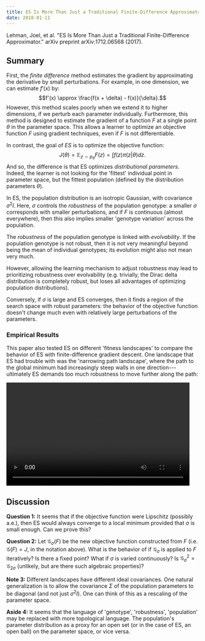 ```yaml
---
title: ES Is More Than Just a Traditional Finite-Difference Approximator
date: 2018-01-11
---
```


Lehman, Joel, et al. "ES Is More Than Just a Traditional Finite-Difference Approximator." arXiv preprint arXiv:1712.06568 (2017).

## Summary

First, the *finite difference* method estimates the gradient by
approximating the derivative by small perturbations. For example, in
one dimension, we can estimate $f'(x)$ by:
$$f'(x) \approx \frac{f(x + \delta) - f(x)}{\delta}.$$
However, this method scales poorly when we extend it to higher
dimensions, if we perturb each parameter individually. Furthermore,
this method is designed to estimate the gradient of a function $F$ at
a single point $\theta$ in the parameter space. This allows a learner
to optimize an objective function $F$ using gradient techniques, even
if $F$ is not differentiable.

In contrast, the goal of *ES* is to optimize the objective function:
$$J(\theta) = \mathbb{E}_{z \sim p_\theta} F(z) = \int f(z)
\pi(z|\theta) dz.$$
And so, the difference is that ES optimizes *distributional
parameters*. Indeed, the learner is not looking for the 'fittest'
individual point in parameter space, but the fittest population
(defined by the distribution parameters $\theta$).

In ES, the population distribution is an isotropic Gaussian, with
covariance $\sigma^2 I$. Here, $\sigma$ controls the *robustness* of
the population genotype: a smaller $\sigma$ corresponds with smaller
perturbations, and if $F$ is continuous (almost everywhere), then this
also implies smaller 'genotype variation' across the population.

The *robustness* of the population genotype is linked with
*evolvability*. If the population genotype is not robust, then it is
not very meaningful beyond being the mean of individual genotypes; its
evolution might also not mean very much.

However, allowing the learning mechanism to adjust robustness may lead
to prioritizing robustness over evolvability (e.g. trivially, the
Dirac delta distribution is completely robust, but loses all
advantages of optimizing population distributions).

Conversely, if $\sigma$ is large and ES converges, then it finds a
region of the search space with robust parameters: the behavior of the
objective function doesn't change much even with relatively large
perturbations of the parameters.

### Empirical Results

This paper also tested ES on different 'fitness landscapes' to compare
the behavior of ES with finite-difference gradient descent. One
landscape that ES had trouble with was the 'narrowing path landscape',
where the path to the global minimum had increasingly steep walls in
one direction---ultimately ES demands too much robustness to move
further along the path:

<video autoplay controls controlslist="nodownload" loop preload="metadata" width="480" height="270" class="arve-video fitvidsignore"><source type="video/mp4" src="https://eng.uber.com/wp-content/uploads/2017/12/narrowing_path_composite.mp4"></video>

## Discussion

**Question 1:** It seems that if the objective function were Lipschitz
  (possibly a.e.), then ES would always converge to a local
  minimum provided that $\sigma$ is small enough. Can we prove this?

**Question 2:** Let $\mathcal{G}_\sigma(F)$ be the new objective function
  constructed from $F$ (i.e. $\mathcal{G}(F) = J$, in the notation
  above). What is the behavior of if $\mathcal{G}_\sigma$ is applied
  to $F$ iteratively? Is there a fixed point? What if $\sigma$ is
  varied continuously? Is $\mathcal{G}_\sigma^2 =
  \mathcal{G}_{2\sigma}$ (unlikely, but are there such algebraic
  properties)?

**Note 3:** Different landscapes have different ideal covariances. One
  natural generalization is to allow the covariance $\Sigma$ of the
  population parameters to be diagonal (and not just $\sigma^2
  I$). One can think of this as a rescaling of the parameter space.

**Aside 4:** It seems that the language of 'genotype', 'robustness',
  'population' may be replaced with more topological language. The
  population's parameter distribution as a proxy for an open set (or
  in the case of ES, an open ball) on the parameter space, or vice
  versa. 